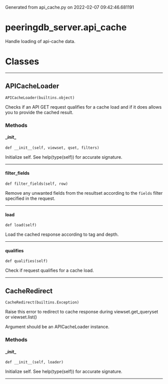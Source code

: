 Generated from api_cache.py on 2022-02-07 09:42:46.681191

# peeringdb_server.api_cache

Handle loading of api-cache data.

# Classes
---

## APICacheLoader

```
APICacheLoader(builtins.object)
```

Checks if an API GET request qualifies for a cache load
and if it does allows you to provide the cached result.


### Methods

#### \__init__
`def __init__(self, viewset, qset, filters)`

Initialize self.  See help(type(self)) for accurate signature.

---
#### filter_fields
`def filter_fields(self, row)`

Remove any unwanted fields from the resultset
according to the `fields` filter specified in the request.

---
#### load
`def load(self)`

Load the cached response according to tag and depth.

---
#### qualifies
`def qualifies(self)`

Check if request qualifies for a cache load.

---

## CacheRedirect

```
CacheRedirect(builtins.Exception)
```

Raise this error to redirect to cache response during viewset.get_queryset
or viewset.list()

Argument should be an APICacheLoader instance.


### Methods

#### \__init__
`def __init__(self, loader)`

Initialize self.  See help(type(self)) for accurate signature.

---

